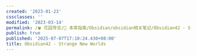 ```yaml
---
created: '2023-01-23'
cssclasses: ''
modified: '2023-03-14'
permalink: /🍀 花园导览/🧰 本库指南/Obsidian/obsidian相关笔记/Obsidian42 - Strange New Worlds.md
publish: true
published: '2025-07-07T17:10:24.430+08:00'
title: Obsidian42 - Strange New Worlds
---
```

